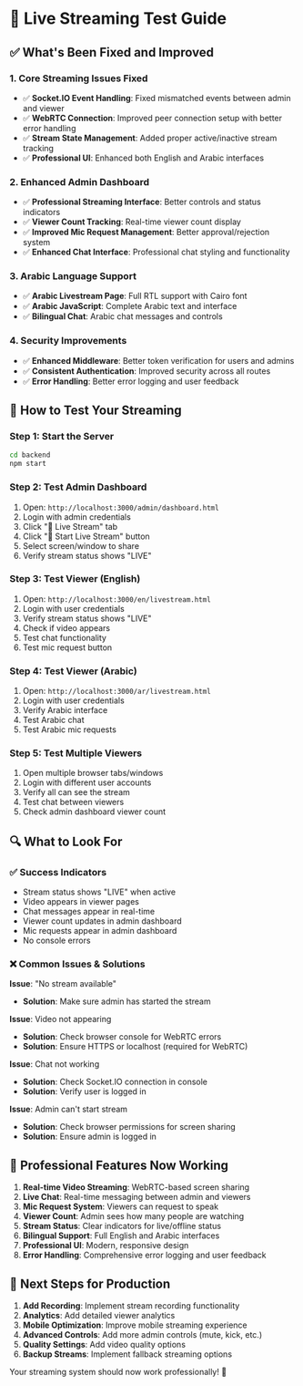 # 🎥 Live Streaming Test Guide

## ✅ What's Been Fixed and Improved

### **1. Core Streaming Issues Fixed**
- ✅ **Socket.IO Event Handling**: Fixed mismatched events between admin and viewer
- ✅ **WebRTC Connection**: Improved peer connection setup with better error handling
- ✅ **Stream State Management**: Added proper active/inactive stream tracking
- ✅ **Professional UI**: Enhanced both English and Arabic interfaces

### **2. Enhanced Admin Dashboard**
- ✅ **Professional Streaming Interface**: Better controls and status indicators
- ✅ **Viewer Count Tracking**: Real-time viewer count display
- ✅ **Improved Mic Request Management**: Better approval/rejection system
- ✅ **Enhanced Chat Interface**: Professional chat styling and functionality

### **3. Arabic Language Support**
- ✅ **Arabic Livestream Page**: Full RTL support with Cairo font
- ✅ **Arabic JavaScript**: Complete Arabic text and interface
- ✅ **Bilingual Chat**: Arabic chat messages and controls

### **4. Security Improvements**
- ✅ **Enhanced Middleware**: Better token verification for users and admins
- ✅ **Consistent Authentication**: Improved security across all routes
- ✅ **Error Handling**: Better error logging and user feedback

## 🧪 How to Test Your Streaming

### **Step 1: Start the Server**
```bash
cd backend
npm start
```

### **Step 2: Test Admin Dashboard**
1. Open: `http://localhost:3000/admin/dashboard.html`
2. Login with admin credentials
3. Click "🎥 Live Stream" tab
4. Click "🎥 Start Live Stream" button
5. Select screen/window to share
6. Verify stream status shows "LIVE"

### **Step 3: Test Viewer (English)**
1. Open: `http://localhost:3000/en/livestream.html`
2. Login with user credentials
3. Verify stream status shows "LIVE"
4. Check if video appears
5. Test chat functionality
6. Test mic request button

### **Step 4: Test Viewer (Arabic)**
1. Open: `http://localhost:3000/ar/livestream.html`
2. Login with user credentials
3. Verify Arabic interface
4. Test Arabic chat
5. Test Arabic mic requests

### **Step 5: Test Multiple Viewers**
1. Open multiple browser tabs/windows
2. Login with different user accounts
3. Verify all can see the stream
4. Test chat between viewers
5. Check admin dashboard viewer count

## 🔍 What to Look For

### **✅ Success Indicators**
- Stream status shows "LIVE" when active
- Video appears in viewer pages
- Chat messages appear in real-time
- Viewer count updates in admin dashboard
- Mic requests appear in admin dashboard
- No console errors

### **❌ Common Issues & Solutions**

**Issue**: "No stream available"
- **Solution**: Make sure admin has started the stream

**Issue**: Video not appearing
- **Solution**: Check browser console for WebRTC errors
- **Solution**: Ensure HTTPS or localhost (required for WebRTC)

**Issue**: Chat not working
- **Solution**: Check Socket.IO connection in console
- **Solution**: Verify user is logged in

**Issue**: Admin can't start stream
- **Solution**: Check browser permissions for screen sharing
- **Solution**: Ensure admin is logged in

## 🎯 Professional Features Now Working

1. **Real-time Video Streaming**: WebRTC-based screen sharing
2. **Live Chat**: Real-time messaging between admin and viewers
3. **Mic Request System**: Viewers can request to speak
4. **Viewer Count**: Admin sees how many people are watching
5. **Stream Status**: Clear indicators for live/offline status
6. **Bilingual Support**: Full English and Arabic interfaces
7. **Professional UI**: Modern, responsive design
8. **Error Handling**: Comprehensive error logging and user feedback

## 🚀 Next Steps for Production

1. **Add Recording**: Implement stream recording functionality
2. **Analytics**: Add detailed viewer analytics
3. **Mobile Optimization**: Improve mobile streaming experience
4. **Advanced Controls**: Add more admin controls (mute, kick, etc.)
5. **Quality Settings**: Add video quality options
6. **Backup Streams**: Implement fallback streaming options

Your streaming system should now work professionally! 🎉 